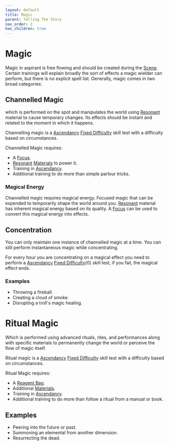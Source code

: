 ```yaml
---
layout: default
title: Magic
parent: Telling The Story
nav_order: 2
has_children: true
---
```


# Magic

Magic in aspirant is free flowing and should be created during the [Scene](Core/Terminology#Scene). Certain trainings will explain broadly the sort of effects a magic wielder can perform, but there is no explicit spell list. Generally, magic comes in two broad categories:

## Channelled Magic

which is performed on the spot and manipulates the world using [Resonant](Resonant) material to cause temporary changes. Its effects should be instant and related to the moment in which it happens.

Channelling magic is a [Ascendancy](Core/Spirit#Ascendancy) [Fixed Difficulty](Core/Skills#Fixed%20Difficulty) skill test with a difficulty based on circumstances.

Channelled Magic requires:

- A [Focus](Game/Example-Gear.md#Focus).
- [Resonant](Resonant) [Materials](Materials) to power it.
- Training in [Ascendancy](Core/Spirit#Ascendancy).
- Additional training to do more than simple parlour tricks.

### Magical Energy

Channelled magic requires magical energy. Focused magic that can be expended to temporarily shape the world around you. [Resonant](Resonant) material has inherent magical energy based on its quality. A [Focus](Game/Example-Gear.md#Focus) can be used to convert this magical energy into effects.

## Concentration

You can only maintain one instance of channelled magic at a time. You can still perform instantaneous magic while concentrating.

For every hour you are concentrating on a magical effect you need to perform a [Ascendancy](Core/Spirit#Ascendancy) [Fixed Difficulty](Core/Skills#Fixed%20Difficulty)(0) skill test, if you fail, the magical effect ends.

### Examples

- Throwing a fireball.
- Creating a cloud of smoke.
- Disrupting a troll's magic healing.

# Ritual Magic

Which is performed using advanced rituals, rites, and performances along with specific materials to permanently change the world or perceive the flow of magic itself.

Ritual magic is a [Ascendancy](Core/Spirit#Ascendancy) [Fixed Difficulty](Core/Skills#Fixed%20Difficulty) skill test with a difficulty based on circumstances.

Ritual Magic requires:

- A [Reagent Bag](Game/Example-Gear.md#Reagent%20Bag).
- Additional [Materials](Materials).
- Training in [Ascendancy](Core/Spirit#Ascendancy).
- Additional training to do more than follow a ritual from a manual or book.

## Examples

- Peering into the future or past.
- Summoning an elemental from another dimension.
- Resurrecting the dead.
